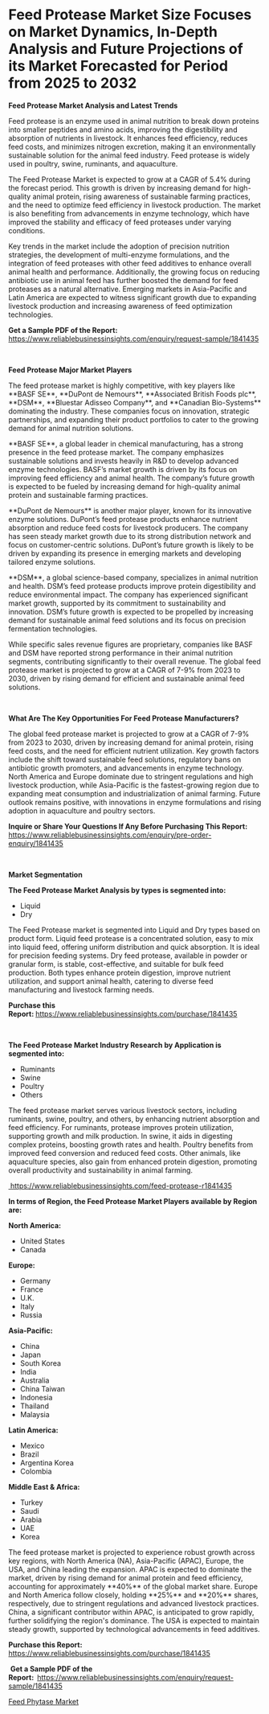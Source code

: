 <p><h1>Feed Protease Market Size Focuses on Market Dynamics, In-Depth Analysis and Future Projections of its Market Forecasted for Period from 2025 to 2032</h1></p><p><strong>Feed Protease Market Analysis and Latest Trends</strong></p>
<p><p>Feed protease is an enzyme used in animal nutrition to break down proteins into smaller peptides and amino acids, improving the digestibility and absorption of nutrients in livestock. It enhances feed efficiency, reduces feed costs, and minimizes nitrogen excretion, making it an environmentally sustainable solution for the animal feed industry. Feed protease is widely used in poultry, swine, ruminants, and aquaculture.</p><p>The Feed Protease Market is expected to grow at a CAGR of 5.4% during the forecast period. This growth is driven by increasing demand for high-quality animal protein, rising awareness of sustainable farming practices, and the need to optimize feed efficiency in livestock production. The market is also benefiting from advancements in enzyme technology, which have improved the stability and efficacy of feed proteases under varying conditions.</p><p>Key trends in the market include the adoption of precision nutrition strategies, the development of multi-enzyme formulations, and the integration of feed proteases with other feed additives to enhance overall animal health and performance. Additionally, the growing focus on reducing antibiotic use in animal feed has further boosted the demand for feed proteases as a natural alternative. Emerging markets in Asia-Pacific and Latin America are expected to witness significant growth due to expanding livestock production and increasing awareness of feed optimization technologies.</p></p>
<p><strong>Get a Sample PDF of the Report:&nbsp;</strong> <a href="https://www.reliablebusinessinsights.com/enquiry/request-sample/1841435?utm_campaign=1847&utm_medium=2&utm_source=Github&utm_content=ia&utm_term=21012025&utm_id=feed-protease">https://www.reliablebusinessinsights.com/enquiry/request-sample/1841435</a></p>
<p>&nbsp;</p>
<p><strong>Feed Protease Major Market Players</strong></p>
<p><p>The feed protease market is highly competitive, with key players like **BASF SE**, **DuPont de Nemours**, **Associated British Foods plc**, **DSM**, **Bluestar Adisseo Company**, and **Canadian Bio-Systems** dominating the industry. These companies focus on innovation, strategic partnerships, and expanding their product portfolios to cater to the growing demand for animal nutrition solutions.</p><p>**BASF SE**, a global leader in chemical manufacturing, has a strong presence in the feed protease market. The company emphasizes sustainable solutions and invests heavily in R&D to develop advanced enzyme technologies. BASF’s market growth is driven by its focus on improving feed efficiency and animal health. The company’s future growth is expected to be fueled by increasing demand for high-quality animal protein and sustainable farming practices.</p><p>**DuPont de Nemours** is another major player, known for its innovative enzyme solutions. DuPont’s feed protease products enhance nutrient absorption and reduce feed costs for livestock producers. The company has seen steady market growth due to its strong distribution network and focus on customer-centric solutions. DuPont’s future growth is likely to be driven by expanding its presence in emerging markets and developing tailored enzyme solutions.</p><p>**DSM**, a global science-based company, specializes in animal nutrition and health. DSM’s feed protease products improve protein digestibility and reduce environmental impact. The company has experienced significant market growth, supported by its commitment to sustainability and innovation. DSM’s future growth is expected to be propelled by increasing demand for sustainable animal feed solutions and its focus on precision fermentation technologies.</p><p>While specific sales revenue figures are proprietary, companies like BASF and DSM have reported strong performance in their animal nutrition segments, contributing significantly to their overall revenue. The global feed protease market is projected to grow at a CAGR of 7-9% from 2023 to 2030, driven by rising demand for efficient and sustainable animal feed solutions.</p></p>
<p>&nbsp;</p>
<p><strong>What Are The Key Opportunities For Feed Protease Manufacturers?</strong></p>
<p><p>The global feed protease market is projected to grow at a CAGR of 7-9% from 2023 to 2030, driven by increasing demand for animal protein, rising feed costs, and the need for efficient nutrient utilization. Key growth factors include the shift toward sustainable feed solutions, regulatory bans on antibiotic growth promoters, and advancements in enzyme technology. North America and Europe dominate due to stringent regulations and high livestock production, while Asia-Pacific is the fastest-growing region due to expanding meat consumption and industrialization of animal farming. Future outlook remains positive, with innovations in enzyme formulations and rising adoption in aquaculture and poultry sectors.</p></p>
<p><strong>Inquire or Share Your Questions If Any Before Purchasing This Report:</strong> <a href="https://www.reliablebusinessinsights.com/enquiry/pre-order-enquiry/1841435?utm_campaign=1847&utm_medium=2&utm_source=Github&utm_content=ia&utm_term=21012025&utm_id=feed-protease">https://www.reliablebusinessinsights.com/enquiry/pre-order-enquiry/1841435</a></p>
<p>&nbsp;</p>
<p><strong>Market Segmentation</strong></p>
<p><strong>The Feed Protease Market Analysis by types is segmented into:</strong></p>
<p><ul><li>Liquid</li><li>Dry</li></ul></p>
<p><p>The Feed Protease market is segmented into Liquid and Dry types based on product form. Liquid feed protease is a concentrated solution, easy to mix into liquid feed, offering uniform distribution and quick absorption. It is ideal for precision feeding systems. Dry feed protease, available in powder or granular form, is stable, cost-effective, and suitable for bulk feed production. Both types enhance protein digestion, improve nutrient utilization, and support animal health, catering to diverse feed manufacturing and livestock farming needs.</p></p>
<p><strong>Purchase this Report:&nbsp;</strong><a href="https://www.reliablebusinessinsights.com/purchase/1841435?utm_campaign=1847&utm_medium=2&utm_source=Github&utm_content=ia&utm_term=21012025&utm_id=feed-protease">https://www.reliablebusinessinsights.com/purchase/1841435</a></p>
<p>&nbsp;</p>
<p><strong>The Feed Protease Market Industry Research by Application is segmented into:</strong></p>
<p><ul><li>Ruminants</li><li>Swine</li><li>Poultry</li><li>Others</li></ul></p>
<p><p>The feed protease market serves various livestock sectors, including ruminants, swine, poultry, and others, by enhancing nutrient absorption and feed efficiency. For ruminants, protease improves protein utilization, supporting growth and milk production. In swine, it aids in digesting complex proteins, boosting growth rates and health. Poultry benefits from improved feed conversion and reduced feed costs. Other animals, like aquaculture species, also gain from enhanced protein digestion, promoting overall productivity and sustainability in animal farming.</p></p>
<p><a href="https://www.reliablebusinessinsights.com/feed-protease-r1841435?utm_campaign=1847&utm_medium=2&utm_source=Github&utm_content=ia&utm_term=21012025&utm_id=feed-protease">&nbsp;https://www.reliablebusinessinsights.com/feed-protease-r1841435</a></p>
<p><strong>In terms of Region, the Feed Protease Market Players available by Region are:</strong></p>
<p>
    <p> <strong> North America: </strong>
        <ul>
            <li>United States</li>
            <li>Canada</li>
        </ul>
        </p> 
    <p> <strong> Europe: </strong>
        <ul>
            <li>Germany</li>
            <li>France</li>
            <li>U.K.</li>
            <li>Italy</li>
            <li>Russia</li>
        </ul>
        </p> 
    <p> <strong> Asia-Pacific: </strong>
        <ul>
            <li>China</li>
            <li>Japan</li>
            <li>South Korea</li>
            <li>India</li>
            <li>Australia</li>
            <li>China Taiwan</li>
            <li>Indonesia</li>
            <li>Thailand</li>
            <li>Malaysia</li>
        </ul>
        </p> 
    <p> <strong> Latin America: </strong>
        <ul>
            <li>Mexico</li>
            <li>Brazil</li>
            <li>Argentina Korea</li>
            <li>Colombia</li>
        </ul>
        </p> 
    <p> <strong> Middle East & Africa: </strong>
        <ul>
            <li>Turkey</li>
            <li>Saudi</li>
            <li>Arabia</li>
            <li>UAE</li>
            <li>Korea</li>
        </ul>
    </p>
    </p>
<p><p>The feed protease market is projected to experience robust growth across key regions, with North America (NA), Asia-Pacific (APAC), Europe, the USA, and China leading the expansion. APAC is expected to dominate the market, driven by rising demand for animal protein and feed efficiency, accounting for approximately **40%** of the global market share. Europe and North America follow closely, holding **25%** and **20%** shares, respectively, due to stringent regulations and advanced livestock practices. China, a significant contributor within APAC, is anticipated to grow rapidly, further solidifying the region's dominance. The USA is expected to maintain steady growth, supported by technological advancements in feed additives.</p></p>
<p><strong>Purchase this Report: </strong><a href="https://www.reliablebusinessinsights.com/purchase/1841435?utm_campaign=1847&utm_medium=2&utm_source=Github&utm_content=ia&utm_term=21012025&utm_id=feed-protease">https://www.reliablebusinessinsights.com/purchase/1841435</a></p>
<p>&nbsp;<strong>Get a Sample PDF of the Report:&nbsp;&nbsp;</strong><a href="https://www.reliablebusinessinsights.com/enquiry/request-sample/1841435?utm_campaign=1847&utm_medium=2&utm_source=Github&utm_content=ia&utm_term=21012025&utm_id=feed-protease">https://www.reliablebusinessinsights.com/enquiry/request-sample/1841435</a></p>
<p><strong></strong></p>
<p><p><a href="https://github.com/toldenargelia86/Market-Research-Report-List-1/blob/main/feed-phytase-market.md?utm_campaign=1847&utm_medium=2&utm_source=Github&utm_content=ia&utm_term=21012025&utm_id=feed-protease">Feed Phytase Market</a></p></p>